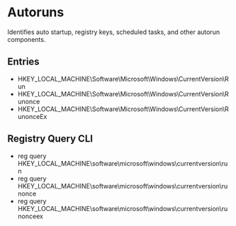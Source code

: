 # Autoruns

Identifies auto startup, registry keys, scheduled tasks, and other autorun components. 

## Entries

- HKEY_LOCAL_MACHINE\Software\Microsoft\Windows\CurrentVersion\Run
- HKEY_LOCAL_MACHINE\Software\Microsoft\Windows\CurrentVersion\Runonce
- HKEY_LOCAL_MACHINE\Software\Microsoft\Windows\CurrentVersion\RunonceEx

## Registry Query CLI

- reg query HKEY_LOCAL_MACHINE\software\microsoft\windows\currentversion\run
- reg query HKEY_LOCAL_MACHINE\software\microsoft\windows\currentversion\runonce
- reg query HKEY_LOCAL_MACHINE\software\microsoft\windows\currentversion\runonceex